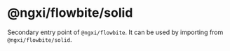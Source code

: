 # @ngxi/flowbite/solid

Secondary entry point of `@ngxi/flowbite`. It can be used by importing from `@ngxi/flowbite/solid`.
